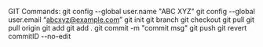 GIT Commands:
git config --global user.name "ABC XYZ"
git config --global user.email “abcxyz@example.com”
git init
git branch
git checkout
git pull
git pull origin <branchname>
git add <filename>
git add .
git commit -m "commit msg"
git push
git revert commitID --no-edit